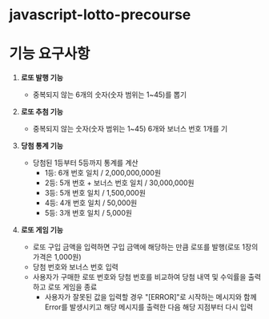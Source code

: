 # javascript-lotto-precourse

# 기능 요구사항
1. **로또 발행 기능**
    - 중복되지 않는 6개의 숫자(숫자 범위는 1~45)를 뽑기

2. **로또 추첨 기능**
    - 중복되지 않는 숫자(숫자 범위는 1~45) 6개와 보너스 번호 1개를 기

3. **당첨 통계 기능**
    - 당첨된 1등부터 5등까지 통계를 계산
        - 1등: 6개 번호 일치 / 2,000,000,000원
        - 2등: 5개 번호 + 보너스 번호 일치 / 30,000,000원
        - 3등: 5개 번호 일치 / 1,500,000원
        - 4등: 4개 번호 일치 / 50,000원
        - 5등: 3개 번호 일치 / 5,000원

4. **로또 게임 기능**
    - 로또 구입 금액을 입력하면 구입 금액에 해당하는 만큼 로또를 발행(로또 1장의 가격은 1,000원)
    - 당첨 번호와 보너스 번호 입력
    - 사용자가 구매한 로또 번호와 당첨 번호를 비교하여 당첨 내역 및 수익률을 출력하고 로또 게임을 종료
        - 사용자가 잘못된 값을 입력할 경우 "[ERROR]"로 시작하는 메시지와 함께 Error를 발생시키고 해당 메시지를 출력한 다음 해당 지점부터 다시 입력

